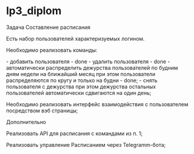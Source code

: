 # lp3_diplom

Задача
Составление расписания

Есть набор пользователей характеризуемых логином.
<p />
Необходимо реализовать команды:
<p> </p>
- добавить пользователя - done
- удалить пользователя - done
- автоматически распределить дежурства пользователей по будним дням недели на ближайший месяц
  при этом пользователи распределяются по кругу и только на будни - done;
- снять пользователя с дежурства
  при этом дежурства остальных пользователей автоматически сдвигаются на один день;
<p> </p>

Необходимо реализовать интерфейс взаимодействия с пользователем посредством вэб страницы;
<p> </p>


Дополнительно
<p />
Реализовать API для расписания с командами из п. 1;
<p />

Реализовать управление Расписанием через Telegramm-бота;

